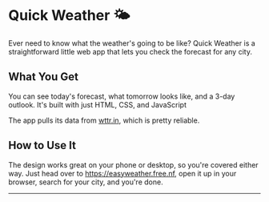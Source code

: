 # Quick Weather 🌤

Ever need to know what the weather's going to be like? Quick Weather is a straightforward little web app that lets you check the forecast for any city.

## What You Get

You can see today's forecast, what tomorrow looks like, and a 3-day outlook. It's built with just HTML, CSS, and JavaScript

The app pulls its data from [wttr.in](https://wttr.in), which is pretty reliable.

## How to Use It

The design works great on your phone or desktop, so you're covered either way. Just head over to https://easyweather.free.nf, open it up in your browser, search for your city, and you're done.

---

